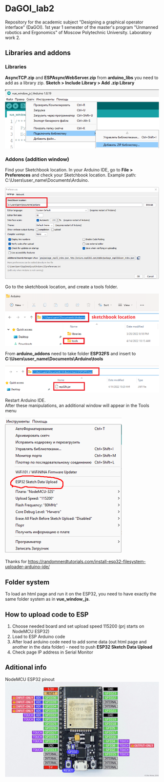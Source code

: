 # DaGOI_lab2
Repository for the academic subject "Designing a graphical operator interface" (DaGOI). 1st year 1 semester of the master's program "Unmanned robotics and Ergonomics" of Moscow Polytechnic University. Laboratory work 2.

## Libraries and addons
### Libraries
**AsyncTCP.zip** and **ESPAsyncWebServer.zip** from **arduino_libs** you need to add as a library zip. **Sketch > Include Library > Add .zip Library**

![Alt text](images_for_readme/lib_zip.png)

### Addons (addition window)

Find your Sketchbook location. In your Arduino IDE, go to **File > Preferences** and check your Sketchbook location. Example path: C:\Users\user_name\Documents\Arduino.

![Alt text](images_for_readme/sketchbook_location.png)

Go to the sketchbook location, and create a tools folder.

![Alt text](images_for_readme/tool_rep.png)

From **arduino_addons** need to take folder **ESP32FS** and insert to **C:\Users\user_name\Documents\Arduino\tools**

![Alt text](images_for_readme/add_tool.png)

Restart Arduino IDE.\
After these manipulations, an additional window will appear in the Tools menu

![Alt text](images_for_readme/new_tool.png)

Thanks for https://randomnerdtutorials.com/install-esp32-filesystem-uploader-arduino-ide/

## Folder system

To load an html page and run it on the ESP32, you need to have exactly the same folder system as in **vue_window_js**.

## How to upload code to ESP

1. Choose needed board and set upload speed 115200 (prj starts on NodeMCU ESP32)
2. Load to ESP Arduino code
3. After load arduino code need to add some data (out html page and another in the data folder) - need to push **ESP32 Sketch Data Upload** 
4. Check page IP address in Serial Monitor


## Aditional info
NodeMCU ESP32 pinout
![Alt text](images_for_readme/nodemcu32s.png)